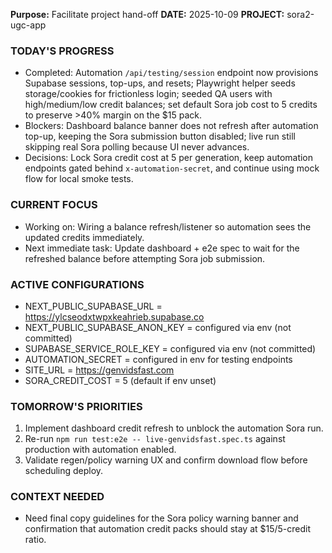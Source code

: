**Purpose:** Facilitate project hand-off
**DATE:** 2025-10-09
**PROJECT:** sora2-ugc-app

### TODAY'S PROGRESS
- Completed: Automation `/api/testing/session` endpoint now provisions Supabase sessions, top-ups, and resets; Playwright helper seeds storage/cookies for frictionless login; seeded QA users with high/medium/low credit balances; set default Sora job cost to 5 credits to preserve >40% margin on the $15 pack.
- Blockers: Dashboard balance banner does not refresh after automation top-up, keeping the Sora submission button disabled; live run still skipping real Sora polling because UI never advances.
- Decisions: Lock Sora credit cost at 5 per generation, keep automation endpoints gated behind `x-automation-secret`, and continue using mock flow for local smoke tests.

### CURRENT FOCUS
- Working on: Wiring a balance refresh/listener so automation sees the updated credits immediately.
- Next immediate task: Update dashboard + e2e spec to wait for the refreshed balance before attempting Sora job submission.

### ACTIVE CONFIGURATIONS
- NEXT_PUBLIC_SUPABASE_URL = https://ylcseodxtwpxkeahrieb.supabase.co
- NEXT_PUBLIC_SUPABASE_ANON_KEY = configured via env (not committed)
- SUPABASE_SERVICE_ROLE_KEY = configured via env (not committed)
- AUTOMATION_SECRET = configured in env for testing endpoints
- SITE_URL = https://genvidsfast.com
- SORA_CREDIT_COST = 5 (default if env unset)

### TOMORROW'S PRIORITIES
1. Implement dashboard credit refresh to unblock the automation Sora run.
2. Re-run `npm run test:e2e -- live-genvidsfast.spec.ts` against production with automation enabled.
3. Validate regen/policy warning UX and confirm download flow before scheduling deploy.

### CONTEXT NEEDED
- Need final copy guidelines for the Sora policy warning banner and confirmation that automation credit packs should stay at $15/5-credit ratio.
